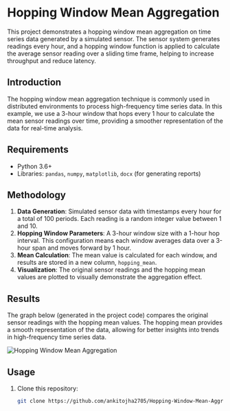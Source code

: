 # Hopping Window Mean Aggregation

This project demonstrates a hopping window mean aggregation on time series data generated by a simulated sensor. The sensor system generates readings every hour, and a hopping window function is applied to calculate the average sensor reading over a sliding time frame, helping to increase throughput and reduce latency.


## Introduction
The hopping window mean aggregation technique is commonly used in distributed environments to process high-frequency time series data. In this example, we use a 3-hour window that hops every 1 hour to calculate the mean sensor readings over time, providing a smoother representation of the data for real-time analysis.

## Requirements
- Python 3.6+
- Libraries: `pandas`, `numpy`, `matplotlib`, `docx` (for generating reports)

## Methodology
1. **Data Generation**: Simulated sensor data with timestamps every hour for a total of 100 periods. Each reading is a random integer value between 1 and 10.
2. **Hopping Window Parameters**: A 3-hour window size with a 1-hour hop interval. This configuration means each window averages data over a 3-hour span and moves forward by 1 hour.
3. **Mean Calculation**: The mean value is calculated for each window, and results are stored in a new column, `hopping_mean`.
4. **Visualization**: The original sensor readings and the hopping mean values are plotted to visually demonstrate the aggregation effect.

## Results
The graph below (generated in the project code) compares the original sensor readings with the hopping mean values. The hopping mean provides a smooth representation of the data, allowing for better insights into trends in high-frequency time series data.

![Hopping Window Mean Aggregation](path/to/image.png)

## Usage
1. Clone this repository:
   ```bash
   git clone https://github.com/ankitojha2705/Hopping-Window-Mean-Aggregation.git

